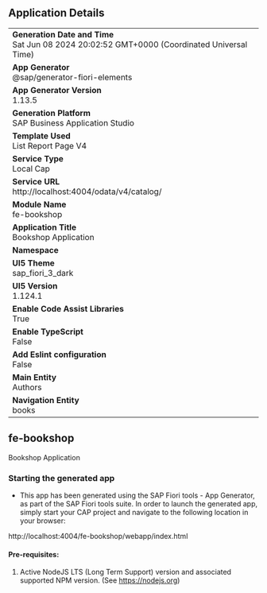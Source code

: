 ## Application Details
|               |
| ------------- |
|**Generation Date and Time**<br>Sat Jun 08 2024 20:02:52 GMT+0000 (Coordinated Universal Time)|
|**App Generator**<br>@sap/generator-fiori-elements|
|**App Generator Version**<br>1.13.5|
|**Generation Platform**<br>SAP Business Application Studio|
|**Template Used**<br>List Report Page V4|
|**Service Type**<br>Local Cap|
|**Service URL**<br>http://localhost:4004/odata/v4/catalog/
|**Module Name**<br>fe-bookshop|
|**Application Title**<br>Bookshop Application|
|**Namespace**<br>|
|**UI5 Theme**<br>sap_fiori_3_dark|
|**UI5 Version**<br>1.124.1|
|**Enable Code Assist Libraries**<br>True|
|**Enable TypeScript**<br>False|
|**Add Eslint configuration**<br>False|
|**Main Entity**<br>Authors|
|**Navigation Entity**<br>books|

## fe-bookshop

Bookshop Application

### Starting the generated app

-   This app has been generated using the SAP Fiori tools - App Generator, as part of the SAP Fiori tools suite.  In order to launch the generated app, simply start your CAP project and navigate to the following location in your browser:

http://localhost:4004/fe-bookshop/webapp/index.html

#### Pre-requisites:

1. Active NodeJS LTS (Long Term Support) version and associated supported NPM version.  (See https://nodejs.org)


